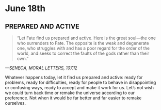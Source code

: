# June 18th
## PREPARED AND ACTIVE

> “Let Fate find us prepared and active. Here is the great soul—the one who surrenders to Fate. The opposite is the weak and degenerate one, who struggles with and has a poor regard for the order of the world, and seeks to correct the faults of the gods rather than their own.”

*—SENECA, MORAL LETTERS, 107.12*

Whatever happens today, let it find us prepared and active: ready for problems, ready for difficulties, ready for people to behave in disappointing or confusing ways, ready to accept and make it work for us. Let’s not wish we could turn back time or remake the universe according to our preference. Not when it would be far better and far easier to remake ourselves.

